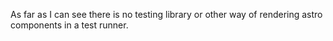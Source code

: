 As far as I can see there is no testing library or other way of rendering astro
components in a test runner.
